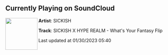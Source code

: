 ## Currently Playing on SoundCloud

[<img align="left" width="100" src="https://i1.sndcdn.com/artworks-4qHiLrGpil8PJ0qD-zHOeDQ-t500x500.jpg">](https://soundcloud.com/sickish/sickish-x-hype-realm-whats-your-fantasy-flip-master)

**Artist**: SICKISH 

**Track**: SICKISH X HYPE REALM - What's Your Fantasy Flip

Last updated at 01/30/2023 05:40
